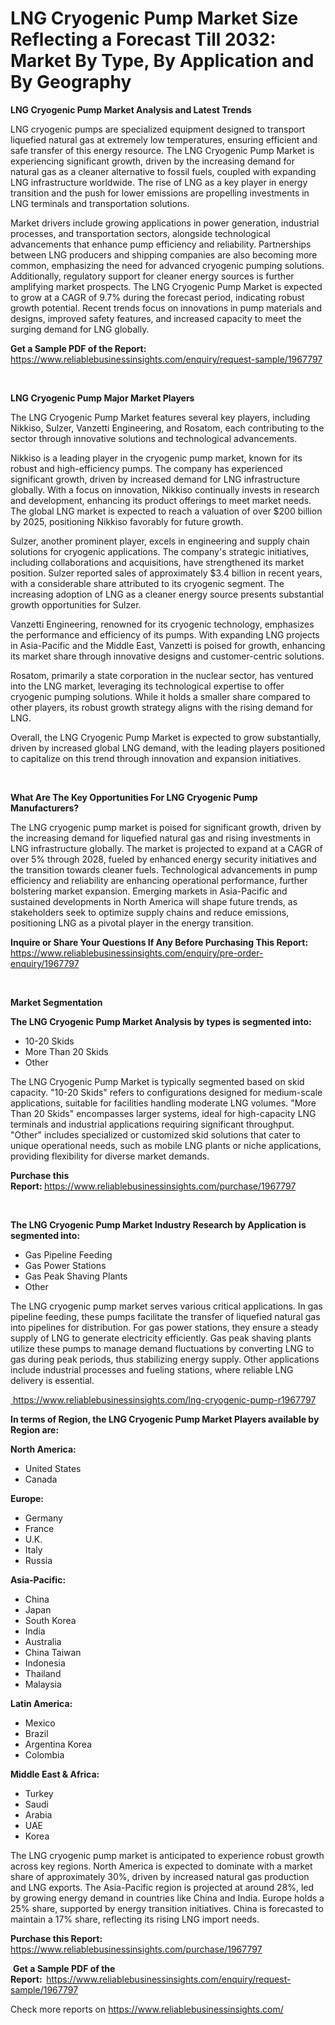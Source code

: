 <p><h1>LNG Cryogenic Pump Market Size Reflecting a Forecast Till 2032: Market By Type, By Application and By Geography</h1></p><p><strong>LNG Cryogenic Pump Market Analysis and Latest Trends</strong></p>
<p><p>LNG cryogenic pumps are specialized equipment designed to transport liquefied natural gas at extremely low temperatures, ensuring efficient and safe transfer of this energy resource. The LNG Cryogenic Pump Market is experiencing significant growth, driven by the increasing demand for natural gas as a cleaner alternative to fossil fuels, coupled with expanding LNG infrastructure worldwide. The rise of LNG as a key player in energy transition and the push for lower emissions are propelling investments in LNG terminals and transportation solutions.</p><p>Market drivers include growing applications in power generation, industrial processes, and transportation sectors, alongside technological advancements that enhance pump efficiency and reliability. Partnerships between LNG producers and shipping companies are also becoming more common, emphasizing the need for advanced cryogenic pumping solutions. Additionally, regulatory support for cleaner energy sources is further amplifying market prospects. The LNG Cryogenic Pump Market is expected to grow at a CAGR of 9.7% during the forecast period, indicating robust growth potential. Recent trends focus on innovations in pump materials and designs, improved safety features, and increased capacity to meet the surging demand for LNG globally.</p></p>
<p><strong>Get a Sample PDF of the Report:&nbsp;</strong> <a href="https://www.reliablebusinessinsights.com/enquiry/request-sample/1967797?utm_campaign=3455&utm_medium=2&utm_source=Github&utm_content=ia&utm_term=11042025&utm_id=lng-cryogenic-pump">https://www.reliablebusinessinsights.com/enquiry/request-sample/1967797</a></p>
<p>&nbsp;</p>
<p><strong>LNG Cryogenic Pump Major Market Players</strong></p>
<p><p>The LNG Cryogenic Pump Market features several key players, including Nikkiso, Sulzer, Vanzetti Engineering, and Rosatom, each contributing to the sector through innovative solutions and technological advancements.</p><p>Nikkiso is a leading player in the cryogenic pump market, known for its robust and high-efficiency pumps. The company has experienced significant growth, driven by increased demand for LNG infrastructure globally. With a focus on innovation, Nikkiso continually invests in research and development, enhancing its product offerings to meet market needs. The global LNG market is expected to reach a valuation of over $200 billion by 2025, positioning Nikkiso favorably for future growth.</p><p>Sulzer, another prominent player, excels in engineering and supply chain solutions for cryogenic applications. The company's strategic initiatives, including collaborations and acquisitions, have strengthened its market position. Sulzer reported sales of approximately $3.4 billion in recent years, with a considerable share attributed to its cryogenic segment. The increasing adoption of LNG as a cleaner energy source presents substantial growth opportunities for Sulzer.</p><p>Vanzetti Engineering, renowned for its cryogenic technology, emphasizes the performance and efficiency of its pumps. With expanding LNG projects in Asia-Pacific and the Middle East, Vanzetti is poised for growth, enhancing its market share through innovative designs and customer-centric solutions.</p><p>Rosatom, primarily a state corporation in the nuclear sector, has ventured into the LNG market, leveraging its technological expertise to offer cryogenic pumping solutions. While it holds a smaller share compared to other players, its robust growth strategy aligns with the rising demand for LNG.</p><p>Overall, the LNG Cryogenic Pump Market is expected to grow substantially, driven by increased global LNG demand, with the leading players positioned to capitalize on this trend through innovation and expansion initiatives.</p></p>
<p>&nbsp;</p>
<p><strong>What Are The Key Opportunities For LNG Cryogenic Pump Manufacturers?</strong></p>
<p><p>The LNG cryogenic pump market is poised for significant growth, driven by the increasing demand for liquefied natural gas and rising investments in LNG infrastructure globally. The market is projected to expand at a CAGR of over 5% through 2028, fueled by enhanced energy security initiatives and the transition towards cleaner fuels. Technological advancements in pump efficiency and reliability are enhancing operational performance, further bolstering market expansion. Emerging markets in Asia-Pacific and sustained developments in North America will shape future trends, as stakeholders seek to optimize supply chains and reduce emissions, positioning LNG as a pivotal player in the energy transition.</p></p>
<p><strong>Inquire or Share Your Questions If Any Before Purchasing This Report:</strong> <a href="https://www.reliablebusinessinsights.com/enquiry/pre-order-enquiry/1967797?utm_campaign=3455&utm_medium=2&utm_source=Github&utm_content=ia&utm_term=11042025&utm_id=lng-cryogenic-pump">https://www.reliablebusinessinsights.com/enquiry/pre-order-enquiry/1967797</a></p>
<p>&nbsp;</p>
<p><strong>Market Segmentation</strong></p>
<p><strong>The LNG Cryogenic Pump Market Analysis by types is segmented into:</strong></p>
<p><ul><li>10-20 Skids</li><li>More Than 20 Skids</li><li>Other</li></ul></p>
<p><p>The LNG Cryogenic Pump Market is typically segmented based on skid capacity. "10-20 Skids" refers to configurations designed for medium-scale applications, suitable for facilities handling moderate LNG volumes. "More Than 20 Skids" encompasses larger systems, ideal for high-capacity LNG terminals and industrial applications requiring significant throughput. "Other" includes specialized or customized skid solutions that cater to unique operational needs, such as mobile LNG plants or niche applications, providing flexibility for diverse market demands.</p></p>
<p><strong>Purchase this Report:&nbsp;</strong><a href="https://www.reliablebusinessinsights.com/purchase/1967797?utm_campaign=3455&utm_medium=2&utm_source=Github&utm_content=ia&utm_term=11042025&utm_id=lng-cryogenic-pump">https://www.reliablebusinessinsights.com/purchase/1967797</a></p>
<p>&nbsp;</p>
<p><strong>The LNG Cryogenic Pump Market Industry Research by Application is segmented into:</strong></p>
<p><ul><li>Gas Pipeline Feeding</li><li>Gas Power Stations</li><li>Gas Peak Shaving Plants</li><li>Other</li></ul></p>
<p><p>The LNG cryogenic pump market serves various critical applications. In gas pipeline feeding, these pumps facilitate the transfer of liquefied natural gas into pipelines for distribution. For gas power stations, they ensure a steady supply of LNG to generate electricity efficiently. Gas peak shaving plants utilize these pumps to manage demand fluctuations by converting LNG to gas during peak periods, thus stabilizing energy supply. Other applications include industrial processes and fueling stations, where reliable LNG delivery is essential.</p></p>
<p><a href="https://www.reliablebusinessinsights.com/lng-cryogenic-pump-r1967797?utm_campaign=3455&utm_medium=2&utm_source=Github&utm_content=ia&utm_term=11042025&utm_id=lng-cryogenic-pump">&nbsp;https://www.reliablebusinessinsights.com/lng-cryogenic-pump-r1967797</a></p>
<p><strong>In terms of Region, the LNG Cryogenic Pump Market Players available by Region are:</strong></p>
<p>
    <p> <strong> North America: </strong>
        <ul>
            <li>United States</li>
            <li>Canada</li>
        </ul>
        </p> 
    <p> <strong> Europe: </strong>
        <ul>
            <li>Germany</li>
            <li>France</li>
            <li>U.K.</li>
            <li>Italy</li>
            <li>Russia</li>
        </ul>
        </p> 
    <p> <strong> Asia-Pacific: </strong>
        <ul>
            <li>China</li>
            <li>Japan</li>
            <li>South Korea</li>
            <li>India</li>
            <li>Australia</li>
            <li>China Taiwan</li>
            <li>Indonesia</li>
            <li>Thailand</li>
            <li>Malaysia</li>
        </ul>
        </p> 
    <p> <strong> Latin America: </strong>
        <ul>
            <li>Mexico</li>
            <li>Brazil</li>
            <li>Argentina Korea</li>
            <li>Colombia</li>
        </ul>
        </p> 
    <p> <strong> Middle East & Africa: </strong>
        <ul>
            <li>Turkey</li>
            <li>Saudi</li>
            <li>Arabia</li>
            <li>UAE</li>
            <li>Korea</li>
        </ul>
    </p>
    </p>
<p><p>The LNG cryogenic pump market is anticipated to experience robust growth across key regions. North America is expected to dominate with a market share of approximately 30%, driven by increased natural gas production and LNG exports. The Asia-Pacific region is projected at around 28%, led by growing energy demand in countries like China and India. Europe holds a 25% share, supported by energy transition initiatives. China is forecasted to maintain a 17% share, reflecting its rising LNG import needs.</p></p>
<p><strong>Purchase this Report: </strong><a href="https://www.reliablebusinessinsights.com/purchase/1967797?utm_campaign=3455&utm_medium=2&utm_source=Github&utm_content=ia&utm_term=11042025&utm_id=lng-cryogenic-pump">https://www.reliablebusinessinsights.com/purchase/1967797</a></p>
<p>&nbsp;<strong>Get a Sample PDF of the Report:&nbsp;&nbsp;</strong><a href="https://www.reliablebusinessinsights.com/enquiry/request-sample/1967797?utm_campaign=3455&utm_medium=2&utm_source=Github&utm_content=ia&utm_term=11042025&utm_id=lng-cryogenic-pump">https://www.reliablebusinessinsights.com/enquiry/request-sample/1967797</a></p>
<p><strong></strong></p>
<p>Check more reports on <a href="https://www.reliablebusinessinsights.com/?utm_campaign=3455&utm_medium=2&utm_source=Github&utm_content=ia&utm_term=11042025&utm_id=lng-cryogenic-pump">https://www.reliablebusinessinsights.com/</a></p>
